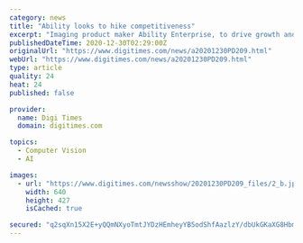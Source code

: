 ```yaml
---
category: news
title: "Ability looks to hike competitiveness"
excerpt: "Imaging product maker Ability Enterprise, to drive growth and enhance competitiveness, will focus on four business areas: images and videos applications; front-end applications; automotive applications;"
publishedDateTime: 2020-12-30T02:29:00Z
originalUrl: "https://www.digitimes.com/news/a20201230PD209.html"
webUrl: "https://www.digitimes.com/news/a20201230PD209.html"
type: article
quality: 24
heat: 24
published: false

provider:
  name: Digi Times
  domain: digitimes.com

topics:
  - Computer Vision
  - AI

images:
  - url: "https://www.digitimes.com/newsshow/20201230PD209_files/2_b.jpg"
    width: 640
    height: 427
    isCached: true

secured: "q2sqXn15X2E+yQQmNXyoTmtJYDzHEmheyYB5odShfAazlzY/dbUkGKaXG8HbmanUsxrTmZfMal9Ef+zROtjaV2HE/oMborr53JVm3sVMfQzUuUvj564OcCB66oCjtFhsxINdyWPYzYNzzy2I8P4OLLm+fr74aljuGqR8NO5zbAkPvIoEQaQU1djAVvlJ6CZKm4H0YZGDkI3lYnqsi+6FuVSAHBeD98sRe4RDpOrIwquCuoChL3WB5mB38zPmq0UFVFj8q5NrGmBqIsbgmhGXjYNq08Y+BXQSHPZr8AOPS9VMsfupW8Xe7fkU4ie4J+Urdcmnat0Jse6/5P/brWfboeFxtOutxjOEnsBPckU1mkM=;8gX1rKaOpZfCBu080/oNHw=="
---
```


